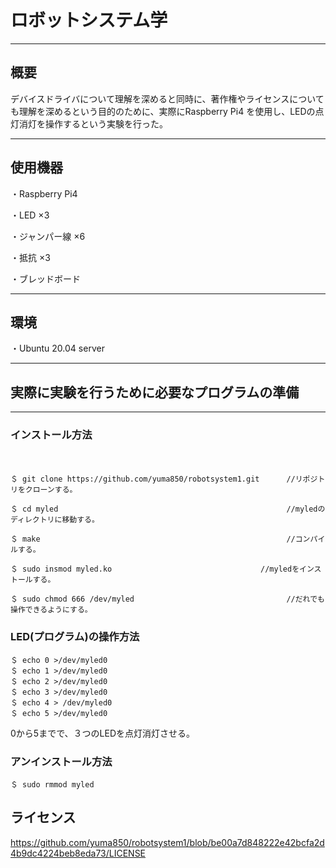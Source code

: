 # ロボットシステム学
--------

## 概要
デバイスドライバについて理解を深めると同時に、著作権やライセンスについても理解を深めるという目的のために、実際にRaspberry Pi4 を使用し、LEDの点灯消灯を操作するという実験を行った。

-------

## 使用機器
・Raspberry Pi4

・LED ×3

・ジャンパー線 ×6

・抵抗 ×3

・ブレッドボード

------

## 環境
・Ubuntu 20.04 server

-------

## 実際に実験を行うために必要なプログラムの準備
-------
### インストール方法
　　
    
    ＄ git clone https://github.com/yuma850/robotsystem1.git      //リポジトリをクローンする。
          
    ＄ cd myled                                                   //myledのディレクトリに移動する。
          
    ＄ make                                                       //コンパイルする。
          
    ＄ sudo insmod myled.ko　　　　　　　　　　　　　　　　　　　　//myledをインストールする。
          
    ＄ sudo chmod 666 /dev/myled                                  //だれでも操作できるようにする。
          
 ### LED(プログラム)の操作方法
    ＄ echo 0 >/dev/myled0
    ＄ echo 1 >/dev/myled0
    ＄ echo 2 >/dev/myled0
    ＄ echo 3 >/dev/myled0
    ＄ echo 4 > /dev/myled0
    ＄ echo 5 >/dev/myled0
0から5までで、３つのLEDを点灯消灯させる。

### アンインストール方法

    ＄ sudo rmmod myled
              
## ライセンス

https://github.com/yuma850/robotsystem1/blob/be00a7d848222e42bcfa2d4b9dc4224beb8eda73/LICENSE
 
